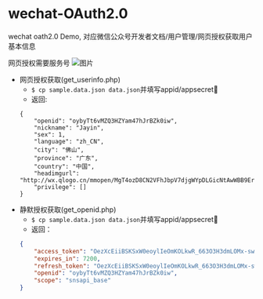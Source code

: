 wechat-OAuth2.0
===============

wechat oath2.0 Demo, 对应微信公众号开发者文档/用户管理/网页授权获取用户基本信息 

网页授权需要服务号
![图片](https://dn-coding-net-production-pp.qbox.me/dbf607b9-741e-4396-ace6-acd5c7e3bc4a.png) 

- 网页授权获取(get_userinfo.php)
	- `$ cp sample.data.json data.json`并填写appid/appsecret🐔
	- 返回:
	```
	{
		"openid": "oybyTt6vMZQ3HZYam47hJrBZk0iw",
		"nickname": "Jayin",
		"sex": 1,
		"language": "zh_CN",
		"city": "佛山",
		"province": "广东",
		"country": "中国",
		"headimgurl": "http://wx.qlogo.cn/mmopen/MgT4ozD8CN2VFhJbpV7djgWYpDLGicNtAwWBB9ErN8qnxMibm3ZEG0wekZuQcwlDqQBFjLfvOCugEzsITXHiaXdLm5g3Xd84fmg/0",
		"privilege": []
	}
	```
- 静默授权获取(get_openid.php)
	- `$ cp sample.data.json data.json`并填写appid/appsecret🐔
	- 返回：
	```json
	{
		"access_token": "OezXcEiiBSKSxW0eoylIeOmKOLkwR_663O3H3dmLOMx-sw-qMK5bB6RhgB5GRhoCxsMy35qTAQ6dR_15iCe6UCUEjBK2dXk7eC4K5T0m_gQ8C7aX1iGD4ncqI4l2BFbzKQuKynJ6Gl4wIjpV1D0_hQ",
		"expires_in": 7200,
		"refresh_token": "OezXcEiiBSKSxW0eoylIeOmKOLkwR_663O3H3dmLOMx-sw-qMK5bB6RhgB5GRhoCGaDdv2G-ZaQ8lUFfeYjz_5kujyFuUnnQXAqzxAx_YUGPeBIqVeKyapYgVpZo3GnEXkCMD_2Ed-79lVhQF5mZPQ",
		"openid": "oybyTt6vMZQ3HZYam47hJrBZk0iw",
		"scope": "snsapi_base"
	}
	```
	





